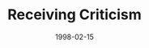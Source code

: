 ---
layout: message
category: message
series: "The Jagged Edge"
title: "Receiving Criticism"
date: 1998-02-15
audio-description: "How to deal with conflict without killing everybody! "
audio: ""
audio-title: "Receiving Criticism"
audio-duration: ":"
---